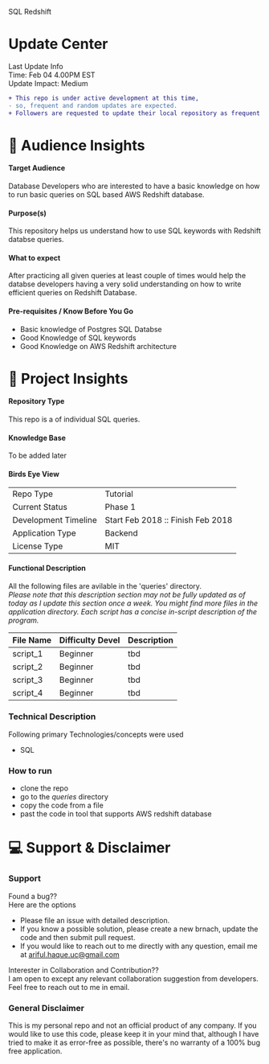 SQL Redshift

Update Center 
====
Last Update Info 
<br />Time: Feb 04 4.00PM EST
<br />Update Impact: Medium

```diff
+ This repo is under active development at this time,
- so, frequent and random updates are expected. 
+ Followers are requested to update their local repository as frequent as possible. Thank you. 
```

:couple: Audience Insights 
====
#### Target Audience
Database Developers who are interested to have a basic knowledge on how to run basic queries on SQL based AWS Redshift database.

#### Purpose(s)
This repository helps us understand how to use SQL keywords with Redshift databse queries. 

#### What to expect
After practicing all given queries at least couple of times would help the databse developers having a very solid understanding on how to write efficient queries on Redshift Database.

#### Pre-requisites / Know Before You Go
  - Basic knowledge of Postgres SQL Databse
  - Good Knowledge of SQL keywords
  - Good Knowledge on AWS Redshift architecture


:green_book: Project Insights
===
#### Repository Type
This repo is a of individual SQL queries.

#### Knowledge Base
To be added later


#### Birds Eye View 
|  |  |
| --- | --- |
| Repo Type | Tutorial |
| Current Status | Phase 1 |
| Development Timeline | Start Feb 2018 :: Finish Feb 2018 |
| Application Type | Backend |
| License Type | MIT |


#### Functional Description
All the following files are avilable in the 'queries' directory.
<br /> *Please note that this description section may not be fully updated as of today as I update this section once a week. You might find more files in the application directory. Each script has a concise in-script description of the program.*

| File Name | Difficulty Devel | Description |
| --- | --- | --- | 
| script_1 | Beginner | tbd  |
| script_2 | Beginner | tbd  |
| script_3 | Beginner | tbd  |
| script_4 | Beginner | tbd  |


### Technical Description
Following primary Technologies/concepts were used
  - SQL

### How to run
  - clone the repo
  - go to the *queries* directory
  - copy the code from a file
  - past the code in tool that supports AWS redshift database


:computer: Support & Disclaimer
===
### Support
Found a bug??
<br />Here are the options
  - Please file an issue with detailed description.
  - If you know a possible solution, please create a new brnach, update the code and then submit pull request.
  - If you would  like to reach out to me directly with any question, email me at ariful.haque.uc@gmail.com

Interester in Collaboration and Contribution??
<br /> I am open to except any relevant collaboration suggestion from developers. Feel free to reach out to me in email.

### General Disclaimer
This is my personal repo and not an official product of any company. If you would like to use this code, please keep it in your mind that, although I have tried to make it as error-free as possible, there's no warranty of a 100% bug free application. 

